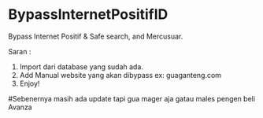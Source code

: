 # BypassInternetPositifID
Bypass Internet Positif &amp; Safe search, and Mercusuar.

Saran : 
1. Import dari database yang sudah ada.
2. Add Manual website yang akan dibypass ex: guaganteng.com
3. Enjoy!


#Sebenernya masih ada update tapi gua mager aja gatau males pengen beli Avanza
